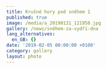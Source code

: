 ```yaml
---
title: Krušné hory pod sněhem 1
published: true
image: /media/a_20190131_121958.jpg
gallery: /news/sněhem-za-vydří-dna
lang_alternatives:
  en_GB: {}
date: '2019-02-05 00:00:00 +0100'
category: gallery
layout: photo
---
```


